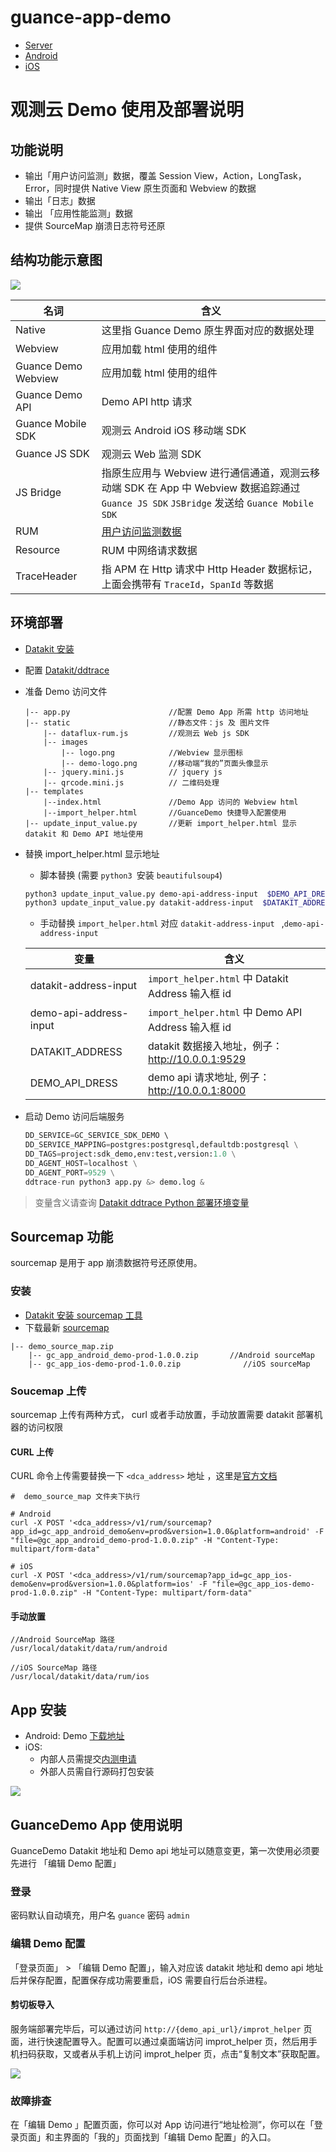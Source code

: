 # guance-app-demo 
* [Server](./src/server)
* [Android](./src/android/demo)
* [iOS](./src/ios/demo)

# 
# 观测云 Demo 使用及部署说明
## 功能说明
* 输出「用户访问监测」数据，覆盖 Session View，Action，LongTask，Error，同时提供 Native View 原生页面和 Webview 的数据
* 输出「日志」数据
* 输出 「应用性能监测」数据
*  提供 SourceMap 崩溃日志符号还原

## 结构功能示意图
![](./src/server/guance_demo_structrue.jpg)

| **名词** | **含义**  |
| --- | --- |
|  Native |  这里指 Guance Demo 原生界面对应的数据处理|
|  Webview | 应用加载 html 使用的组件 |
|  Guance Demo Webview | 应用加载 html 使用的组件 |
|  Guance Demo API |  Demo API http 请求 |
|  Guance Mobile SDK | 观测云 Android iOS 移动端 SDK |
|  Guance JS SDK | 观测云 Web 监测 SDK |
|  JS Bridge | 指原生应用与 Webview 进行通信通道，观测云移动端 SDK 在 App 中 Webview 数据追踪通过 `Guance JS SDK` `JSBridge` 发送给 `Guance Mobile SDK` |
| RUM | [用户访问监测数据](https://docs.guance.com/real-user-monitoring/) |
| Resource | RUM 中网络请求数据 |
| TraceHeader | 指 APM 在 Http 请求中 Http Header 数据标记，上面会携带有 `TraceId`，`SpanId` 等数据 |

## 环境部署
* [Datakit 安装](https://docs.guance.com/datakit/datakit-install/) 
* 配置 [Datakit/ddtrace](https://docs.guance.com/integrations/ddtrace-python/)
* 准备 Demo 访问文件

	```	
	|-- app.py 						//配置 Demo App 所需 http 访问地址
	|-- static						//静态文件：js 及 图片文件
		|-- dataflux-rum.js			//观测云 Web js SDK 
		|-- images
			|-- logo.png			//Webview 显示图标
			|-- demo-logo.png		//移动端“我的”页面头像显示
		|-- jquery.mini.js			// jquery js
		|-- qrcode.mini.js			// 二维码处理
	|-- templates					
		|--index.html				//Demo App 访问的 Webview html
		|--import_helper.html		//GuanceDemo 快捷导入配置使用
	|-- update_input_value.py		//更新 import_helper.html 显示 datakit 和 Demo API 地址使用
	
	```		
* 替换 import_helper.html 显示地址
	* 脚本替换 (需要 `python3 `安装 `beautifulsoup4`)

	```bash
	python3 update_input_value.py demo-api-address-input  $DEMO_API_DRESS templates/import_helper.html
	python3 update_input_value.py datakit-address-input  $DATAKIT_ADDRESS templates/import_helper.html
	```
	
	* 手动替换 `import_helper.html` 对应 `datakit-address-input ` ,`demo-api-address-input`
	
	| **变量** | **含义**  |
	| --- | --- |
	| datakit-address-input |  `import_helper.html` 中 Datakit Address 输入框 id |
	| demo-api-address-input |  `import_helper.html` 中 Demo API Address 输入框 id |
	| DATAKIT_ADDRESS | datakit 数据接入地址，例子：http://10.0.0.1:9529  |
	| DEMO_API_DRESS |  demo api 请求地址, 例子：http://10.0.0.1:8000  |


* 启动 Demo 访问后端服务

	```python
	DD_SERVICE=GC_SERVICE_SDK_DEMO \                   
	DD_SERVICE_MAPPING=postgres:postgresql,defaultdb:postgresql \
	DD_TAGS=project:sdk_demo,env:test,version:1.0 \
	DD_AGENT_HOST=localhost \
	DD_AGENT_PORT=9529 \
	ddtrace-run python3 app.py &> demo.log &
	```
>变量含义请查询  [Datakit ddtrace Python 部署环境变量](https://docs.guance.com/integrations/ddtrace-python/#envs)

## Sourcemap 功能
sourcemap 是用于 app 崩溃数据符号还原使用。
### 安装
* [Datakit 安装 sourcemap 工具 ](https://docs.guance.com/integrations/rum/#sourcemap)
* 下载最新 [sourcemap](https://static.guance.com/ft-mobile-demo/demo_source_map.zip) 

```
|-- demo_source_map.zip
	|-- gc_app_android_demo-prod-1.0.0.zip       //Android sourceMap
	|-- gc_app_ios-demo-prod-1.0.0.zip			    //iOS sourceMap
```
### Soucemap 上传
sourcemap 上传有两种方式， curl 或者手动放置，手动放置需要 datakit 部署机器的访问权限
#### CURL 上传

CURL 命令上传需要替换一下 `<dca_address>` 地址 ，这里是[官方文档](https://docs.guance.com/integrations/rum/#upload-delete)

```
#  demo_source_map 文件夹下执行

# Android 
curl -X POST '<dca_address>/v1/rum/sourcemap?app_id=gc_app_android_demo&env=prod&version=1.0.0&platform=android' -F "file=@gc_app_android_demo-prod-1.0.0.zip" -H "Content-Type: multipart/form-data"

# iOS
curl -X POST '<dca_address>/v1/rum/sourcemap?app_id=gc_app_ios-demo&env=prod&version=1.0.0&platform=ios' -F "file=@gc_app_ios-demo-prod-1.0.0.zip" -H "Content-Type: multipart/form-data"

```

#### 手动放置

```
//Android SourceMap 路径
/usr/local/datakit/data/rum/android

//iOS SourceMap 路径
/usr/local/datakit/data/rum/ios

```

## App 安装
* Android: Demo [下载地址](https://static.guance.com/ft-mobile-demo/guance_sdk_demo.apk)
* iOS: 
	* 内部人员需提交[内测申请](https://confluence.jiagouyun.com/pages/viewpage.action?pageId=68715410)
	* 外部人员需自行源码打包安装

![](./src/server/guance_mobile_demo.gif)

## GuanceDemo App 使用说明
GuanceDemo Datakit 地址和 Demo  api 地址可以随意变更，第一次使用必须要先进行
「编辑 Demo 配置」
### 登录
密码默认自动填充，用户名 `guance` 密码 `admin`

### 编辑 Demo 配置
「登录页面」 > 「编辑 Demo 配置」，输入对应该 datakit 地址和 demo api 地址后并保存配置，配置保存成功需要重启，iOS 需要自行后台杀进程。

#### 剪切板导入
服务端部署完毕后，可以通过访问 `http://{demo_api_url}/improt_helper` 页面，进行快速配置导入。配置可以通过桌面端访问 improt_helper 页，然后用手机扫码获取，又或者从手机上访问 improt_helper 页，点击“复制文本”获取配置。

![](guance_mobile_demo_set_from_clipboard.gif)  

### 故障排查
在「编辑 Demo 」配置页面，你可以对 App 访问进行“地址检测”，你可以在「登录页面」和主界面的「我的」页面找到「编辑 Demo 配置」的入口。
 







